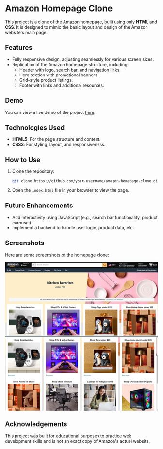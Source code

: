 # Amazon Homepage Clone

This project is a clone of the Amazon homepage, built using only **HTML** and **CSS**. It is designed to mimic the basic layout and design of the Amazon website's main page.

## Features

- Fully responsive design, adjusting seamlessly for various screen sizes.
- Replication of the Amazon homepage structure, including:
  - Header with logo, search bar, and navigation links.
  - Hero section with promotional banners.
  - Grid-style product listings.
  - Footer with links and additional resources.

## Demo

You can view a live demo of the project [here](#).

## Technologies Used

- **HTML5**: For the page structure and content.
- **CSS3**: For styling, layout, and responsiveness.

## How to Use

1. Clone the repository:
   ```bash
   git clone https://github.com/your-username/amazon-homepage-clone.git
   ```

2. Open the `index.html` file in your browser to view the page.

## Future Enhancements

- Add interactivity using JavaScript (e.g., search bar functionality, product carousel).
- Implement a backend to handle user login, product data, etc.

## Screenshots

Here are some screenshots of the homepage clone:

<img src="assets/Screenshots/img-1.png">
<img src="assets/Screenshots/img-2.png">

## Acknowledgements

This project was built for educational purposes to practice web development skills and is not an exact copy of Amazon's actual website.

